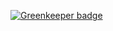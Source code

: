 

[![Greenkeeper badge](https://badges.greenkeeper.io/naokie/react-native-sandbox.svg)](https://greenkeeper.io/)